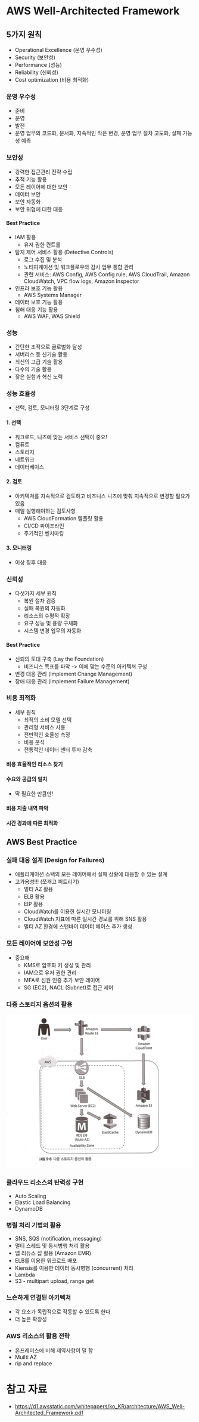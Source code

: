 # AWS Well-Architected Framework
## 5가지 원칙
- Operational Excellence (운영 우수성)
- Security (보안성)
- Performance (성능)
- Reliability (신뢰성)
- Cost optimization (비용 최적화)

### 운영 우수성
- 준비
- 운영
- 발전
- 운영 업무의 코드화, 문서화, 지속적인 작은 변경, 운영 업무 절차 고도화, 실패 가능성 예측

### 보안성
- 강력한 접근관리 전략 수립
- 추적 기능 활용
- 모든 레이어에 대한 보안
- 데이터 보안
- 보안 자동화
- 보안 위협에 대한 대응

#### Best Practice
- IAM 활용
  - 유저 권한 컨트롤
- 탐지 제어 서비스 활용 (Detective Controls)
  - 로그 수집 및 분석
  - 노티피케이션 및 워크플로우와 감사 업무 통합 관리
  - 관련 서비스: AWS Config, AWS Config rule, AWS CloudTrail, Amazon CloudWatch, VPC flow logs, Amazon Inspector
- 인프라 보호 기능 활용
  - AWS Systems Manager
- 데이터 보호 기능 활용
- 침해 대응 기능 활용
  - AWS WAF, WAS Shield

### 성능
- 간단한 조작으로 글로벌화 달성
- 서버리스 등 신기술 활용
- 최신의 고급 기술 활용
- 다수의 기술 활용
- 잦은 실험과 혁신 노력

### 성능 효율성
- 선택, 검토, 모니터링 3단계로 구성

#### 1. 선택
- 워크로드, 니즈에 맞는 서비스 선택이 중요!
- 컴퓨트
- 스토리지
- 네트워크
- 데이터베이스

#### 2. 검토
- 아키텍쳐를 지속적으로 검토하고 비즈니스 니즈에 맞춰 지속적으로 변경할 필요가 있음
- 매일 실행해야하는 검토사항
  - AWS CloudFormation 템플릿 활용
  - CI/CD 파이프라인
  - 주기적인 벤치마킹

#### 3. 모니터링
- 이상 징후 대응

### 신뢰성
- 다섯가지 세부 원칙
  - 복원 절차 검증
  - 실패 복원의 자동화
  - 리소스의 수평적 확장
  - 요구 성능 및 용량 구체화
  - 시스템 변경 업무의 자동화

#### Best Practice
- 신뢰의 토대 구축 (Lay the Foundation)
  - 비즈니스 목표를 파악 -> 이에 맞는 수준의 아키텍쳐 구성
- 변경 대응 관리 (Implement Change Management)
- 장애 대응 관리 (Implement Failure Management)

### 비용 최적화
- 세부 원칙
  - 최적의 소비 모델 선택
  - 관리형 서비스 사용
  - 전반적인 효율성 측정
  - 비용 분석
  - 전통적인 데이터 센터 투자 감축

#### 비용 효율적인 리소스 찾기
#### 수요와 공급의 일치
- 딱 필요한 만큼만!
#### 비용 지출 내역 파악
#### 시간 경과에 따른 최적화

## AWS Best Practice
### 실패 대응 설계 (Design for Failures)
- 애플리케이션 스택의 모든 레이어에서 실패 상황에 대응할 수 있는 설계
- 고가용성!!! (쪼개고 퍼트리기)
  - 멀티 AZ 활용
  - ELB 활용
  - EIP 활용
  - CloudWatch를 이용한 실시간 모니터링
  - CloudWatch 지표에 따른 실시간 경보를 위해 SNS 활용
  - 멀티 AZ 환경에 스탠바이 데이터 베이스 추가 생성

### 모든 레이어에 보안성 구현
- 중요해
  - KMS로 암호화 키 생성 및 관리
  - IAM으로 유저 권한 관리
  - MFA로 신원 인증 추가 보안 레이어
  - SG (EC2), NACL (Subnet)로 접근 제어

### 다중 스토리지 옵션의 활용
![image](../resources/multiple_storage.png)

### 클라우드 리소스의 탄력성 구현
- Auto Scaling
- Elastic Load Balancing
- DynamoDB

### 병렬 처리 기법의 활용
- SNS, SQS (notification, messaging)
- 멀티 스레드 및 동시병행 처리 활용
- 맵 리듀스 잡 활용 (Amazon EMR)
- ELB를 이용한 워크로드 배포
- Kiensis를 이용한 데이터 동시병행 (concurrent) 처리
- Lambda
- S3 - multipart upload, range get

### 느슨하게 연결된 아키텍쳐
- 각 요소가 독립적으로 작동할 수 있도록 한다
- 더 높은 확장성

### AWS 리소스의 활용 전략
- 온프레미스에 비해 제약사항이 덜 함
- Muilti AZ
- rip and replace


# 참고 자료 
- https://d1.awsstatic.com/whitepapers/ko_KR/architecture/AWS_Well-Architected_Framework.pdf
